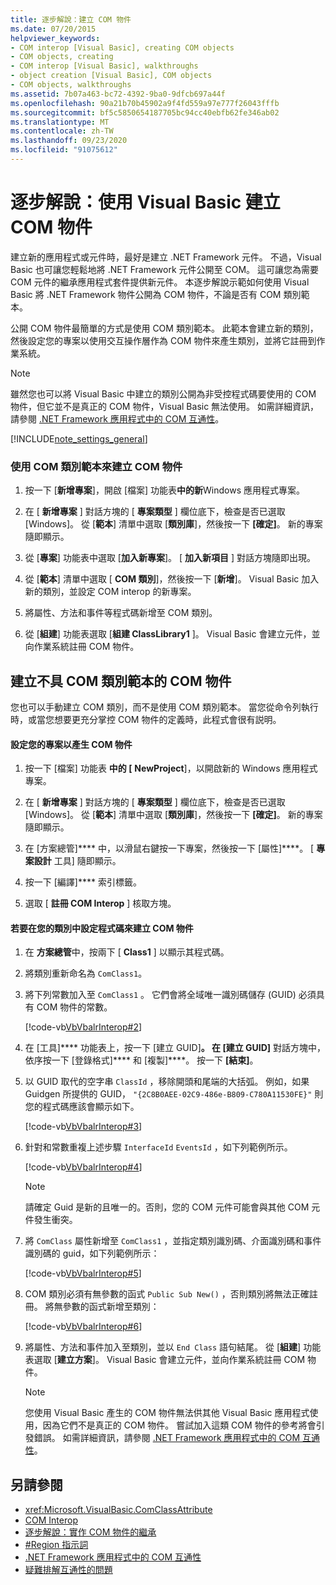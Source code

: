 ```yaml
---
title: 逐步解說：建立 COM 物件
ms.date: 07/20/2015
helpviewer_keywords:
- COM interop [Visual Basic], creating COM objects
- COM objects, creating
- COM interop [Visual Basic], walkthroughs
- object creation [Visual Basic], COM objects
- COM objects, walkthroughs
ms.assetid: 7b07a463-bc72-4392-9ba0-9dfcb697a44f
ms.openlocfilehash: 90a21b70b45902a9f4fd559a97e777f26043fffb
ms.sourcegitcommit: bf5c5850654187705bc94cc40ebfb62fe346ab02
ms.translationtype: MT
ms.contentlocale: zh-TW
ms.lasthandoff: 09/23/2020
ms.locfileid: "91075612"
---
```

# <a name="walkthrough-creating-com-objects-with-visual-basic"></a>逐步解說：使用 Visual Basic 建立 COM 物件

建立新的應用程式或元件時，最好是建立 .NET Framework 元件。 不過，Visual Basic 也可讓您輕鬆地將 .NET Framework 元件公開至 COM。 這可讓您為需要 COM 元件的繼承應用程式套件提供新元件。 本逐步解說示範如何使用 Visual Basic 將 .NET Framework 物件公開為 COM 物件，不論是否有 COM 類別範本。  
  
 公開 COM 物件最簡單的方式是使用 COM 類別範本。 此範本會建立新的類別，然後設定您的專案以使用交互操作層作為 COM 物件來產生類別，並將它註冊到作業系統。  
  
> [!NOTE]
> 雖然您也可以將 Visual Basic 中建立的類別公開為非受控程式碼要使用的 COM 物件，但它並不是真正的 COM 物件，Visual Basic 無法使用。 如需詳細資訊，請參閱 [.NET Framework 應用程式中的 COM 互通性](com-interoperability-in-net-framework-applications.md)。  
  
[!INCLUDE[note_settings_general](~/includes/note-settings-general-md.md)]  
  
### <a name="to-create-a-com-object-by-using-the-com-class-template"></a>使用 COM 類別範本來建立 COM 物件  
  
1. 按一下 [**新增專案**]，開啟 [檔案] 功能表**中的新**Windows 應用程式專案。  
  
2. 在 [ **新增專案** ] 對話方塊的 [ **專案類型** ] 欄位底下，檢查是否已選取 [Windows]。 從 [**範本**] 清單中選取 [**類別庫**]，然後按一下 **[確定]**。 新的專案隨即顯示。  
  
3. 從 [**專案**] 功能表中選取 [**加入新專案**]。 [ **加入新項目** ] 對話方塊隨即出現。  
  
4. 從 [**範本**] 清單中選取 [ **COM 類別**]，然後按一下 [**新增**]。 Visual Basic 加入新的類別，並設定 COM interop 的新專案。  
  
5. 將屬性、方法和事件等程式碼新增至 COM 類別。  
  
6. 從 [**組建**] 功能表選取 [**組建 ClassLibrary1** ]。 Visual Basic 會建立元件，並向作業系統註冊 COM 物件。  
  
## <a name="creating-com-objects-without-the-com-class-template"></a>建立不具 COM 類別範本的 COM 物件  

 您也可以手動建立 COM 類別，而不是使用 COM 類別範本。 當您從命令列執行時，或當您想要更充分掌控 COM 物件的定義時，此程式會很有説明。  
  
#### <a name="to-set-up-your-project-to-generate-a-com-object"></a>設定您的專案以產生 COM 物件  
  
1. 按一下 [檔案] 功能表 **中的 [** **NewProject**]，以開啟新的 Windows 應用程式專案。  
  
2. 在 [ **新增專案** ] 對話方塊的 [ **專案類型** ] 欄位底下，檢查是否已選取 [Windows]。 從 [**範本**] 清單中選取 [**類別庫**]，然後按一下 **[確定]**。 新的專案隨即顯示。  
  
3. 在 [方案總管]**** 中，以滑鼠右鍵按一下專案，然後按一下 [屬性]****。 [ **專案設計** 工具] 隨即顯示。  
  
4. 按一下 [編譯]**** 索引標籤。  
  
5. 選取 [ **註冊 COM Interop** ] 核取方塊。  
  
#### <a name="to-set-up-the-code-in-your-class-to-create-a-com-object"></a>若要在您的類別中設定程式碼來建立 COM 物件  
  
1. 在 **方案總管**中，按兩下 [ **Class1** ] 以顯示其程式碼。  
  
2. 將類別重新命名為 `ComClass1`。  
  
3. 將下列常數加入至 `ComClass1` 。 它們會將全域唯一識別碼儲存 (GUID) 必須具有 COM 物件的常數。  
  
     [!code-vb[VbVbalrInterop#2](~/samples/snippets/visualbasic/VS_Snippets_VBCSharp/VbVbalrInterop/VB/Class1.vb#2)]  
  
4. 在 [工具]**** 功能表上，按一下 [建立 GUID]****。 在 [建立 GUID]**** 對話方塊中，依序按一下 [登錄格式]**** 和 [複製]****。 按一下 **[結束]**。  
  
5. 以 GUID 取代的空字串 `ClassId` ，移除開頭和尾端的大括弧。 例如，如果 Guidgen 所提供的 GUID， `"{2C8B0AEE-02C9-486e-B809-C780A11530FE}"` 則您的程式碼應該會顯示如下。  
  
     [!code-vb[VbVbalrInterop#3](~/samples/snippets/visualbasic/VS_Snippets_VBCSharp/VbVbalrInterop/VB/Class1.vb#3)]  
  
6. 針對和常數重複上述步驟 `InterfaceId` `EventsId` ，如下列範例所示。  
  
     [!code-vb[VbVbalrInterop#4](~/samples/snippets/visualbasic/VS_Snippets_VBCSharp/VbVbalrInterop/VB/Class1.vb#4)]  
  
    > [!NOTE]
    > 請確定 Guid 是新的且唯一的。否則，您的 COM 元件可能會與其他 COM 元件發生衝突。  
  
7. 將 `ComClass` 屬性新增至 `ComClass1` ，並指定類別識別碼、介面識別碼和事件識別碼的 guid，如下列範例所示：  
  
     [!code-vb[VbVbalrInterop#5](~/samples/snippets/visualbasic/VS_Snippets_VBCSharp/VbVbalrInterop/VB/Class1.vb#5)]  
  
8. COM 類別必須有無參數的函式 `Public Sub New()` ，否則類別將無法正確註冊。 將無參數的函式新增至類別：  
  
     [!code-vb[VbVbalrInterop#6](~/samples/snippets/visualbasic/VS_Snippets_VBCSharp/VbVbalrInterop/VB/Class1.vb#6)]  
  
9. 將屬性、方法和事件加入至類別，並以 `End Class` 語句結尾。 從 [**組建**] 功能表選取 [**建立方案**]。 Visual Basic 會建立元件，並向作業系統註冊 COM 物件。  
  
    > [!NOTE]
    > 您使用 Visual Basic 產生的 COM 物件無法供其他 Visual Basic 應用程式使用，因為它們不是真正的 COM 物件。 嘗試加入這類 COM 物件的參考將會引發錯誤。 如需詳細資訊，請參閱 [.NET Framework 應用程式中的 COM 互通性](com-interoperability-in-net-framework-applications.md)。  
  
## <a name="see-also"></a>另請參閱

- <xref:Microsoft.VisualBasic.ComClassAttribute>
- [COM Interop](index.md)
- [逐步解說：實作 COM 物件的繼承](walkthrough-implementing-inheritance-with-com-objects.md)
- [#Region 指示詞](../../language-reference/directives/region-directive.md)
- [.NET Framework 應用程式中的 COM 互通性](com-interoperability-in-net-framework-applications.md)
- [疑難排解互通性的問題](troubleshooting-interoperability.md)
